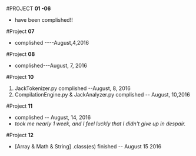 #PROJECT  **01 -06**
-   have been complished!!

#Project **07**
-    complished ----August,4,2016

#Project **08**
-   complished---August, 7, 2016

#Project **10**
1. JackTokenizer.py complished --August, 8, 2016
2. CompilationEngine.py & JackAnalyzer.py complished -- August, 10,2016

#Project **11**
-   complished -- August, 14, 2016
-   *took me nearly 1 week, and I feel luckly that I didn't give up in despair.*

#Project **12**
-   [Array & Math & String] .class(es) finished -- August 15 2016
